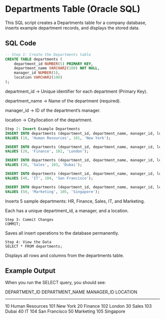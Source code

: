 # Departments Table (Oracle SQL)

This SQL script creates a Departments table for a company database, inserts example department records, and displays the stored data.

## SQL Code

```sql
-- Step 1: Create the Departments table
CREATE TABLE departments (
    department_id NUMBER(5) PRIMARY KEY,
    department_name VARCHAR2(100) NOT NULL,
    manager_id NUMBER(5),
    location VARCHAR2(100)
);
```


department_id → Unique identifier for each department (Primary Key).

department_name → Name of the department (required).

manager_id → ID of the department’s manager.

location → City/location of the department.


```sql
Step 2: Insert Example Departments
INSERT INTO departments (department_id, department_name, manager_id, location)
VALUES (10, 'Human Resources', 101, 'New York');

INSERT INTO departments (department_id, department_name, manager_id, location)
VALUES (20, 'Finance', 102, 'London');

INSERT INTO departments (department_id, department_name, manager_id, location)
VALUES (30, 'Sales', 103, 'Dubai');

INSERT INTO departments (department_id, department_name, manager_id, location)
VALUES (40, 'IT', 104, 'San Francisco');

INSERT INTO departments (department_id, department_name, manager_id, location)
VALUES (50, 'Marketing', 105, 'Singapore');
```


Inserts 5 sample departments: HR, Finance, Sales, IT, and Marketing.

Each has a unique department_id, a manager, and a location.


```
Step 3: Commit Changes
COMMIT;
```


Saves all insert operations to the database permanently.


```
Step 4: View the Data
SELECT * FROM departments;
```


Displays all rows and columns from the departments table.


## Example Output

When you run the SELECT query, you should see:

DEPARTMENT_ID  DEPARTMENT_NAME   MANAGER_ID   LOCATION
-------------  ----------------  ----------   -------------
10             Human Resources   101          New York
20             Finance           102          London
30             Sales             103          Dubai
40             IT                104          San Francisco
50             Marketing         105          Singapore
